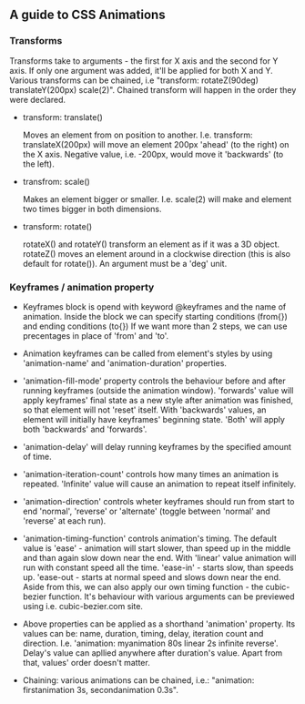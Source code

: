 ## A guide to CSS Animations

### Transforms

Transforms take to arguments - the first for X axis and the second for Y axis. If only one argument was added, it'll be applied for both X and Y.
Various transforms can be chained, i.e "transform: rotateZ(90deg) translateY(200px) scale(2)". Chained transform will happen in the order they were declared.

* transform: translate()

    Moves an element from on position to another. I.e. transform: translateX(200px) will move an element 200px 'ahead' (to the right) on the X axis. Negative value, i.e. -200px, would move it 'backwards' (to the left).

* transfrom: scale()

    Makes an element bigger or smaller. I.e. scale(2) will make and element two times bigger in both dimensions.

* transform: rotate()

    rotateX() and rotateY() transform an element as if it was a 3D object. rotateZ() moves an element around in a clockwise direction (this is also default for rotate()). An argument must be a 'deg' unit.

### Keyframes / animation property

* Keyframes block is opend with keyword @keyframes and the name of animation. Inside the block we can specify starting conditions (from{}) and ending conditions (to{}) If we want more than 2 steps, we can use precentages in place of 'from' and 'to'.

* Animation keyframes can be called from element's styles by using 'animation-name' and 'animation-duration' properties.

* 'animation-fill-mode' property controls the behaviour before and after running keyframes (outside the animation window). 'forwards' value will apply keyframes' final state as a new style after animation was finished, so that element will not 'reset' itself. With 'backwards' values, an element will initially have keyframes' beginning state. 'Both' will apply both 'backwards' and 'forwards'.

* 'animation-delay' will delay running keyframes by the specified amount of time.

* 'animation-iteration-count' controls how many times an animation is repeated. 'Infinite' value will cause an animation to repeat itself infinitely.

* 'animation-direction' controls wheter keyframes should run from start to end 'normal', 'reverse' or 'alternate' (toggle between 'normal' and 'reverse' at each run).

* 'animation-timing-function' controls animation's timing. The default value is 'ease' - animation will start slower, than speed up in the middle and than again slow down near the end. With 'linear' value animation will run with constant speed all the time. 'ease-in' - starts slow, than speeds up. 'ease-out - starts at normal speed and slows down near the end. Aside from this, we can also apply our own timing function - the cubic-bezier function. It's behaviour with various arguments can be previewed using i.e. cubic-bezier.com site.

* Above properties can be applied as a shorthand 'animation' property. Its values can be: name, duration, timing, delay, iteration count and direction. I.e. 'animation: myanimation 80s linear 2s infinite reverse'. Delay's value can apllied anywhere after duration's value. Apart from that, values' order doesn't matter.

* Chaining: various animations can be chained, i.e.: "animation: firstanimation 3s, secondanimation 0.3s".